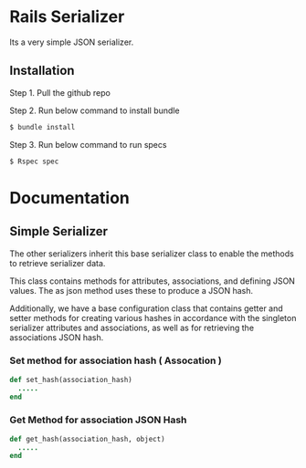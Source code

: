 # Rails Serializer
Its a very simple JSON serializer. 
## Installation
Step 1. Pull the github repo

Step 2. Run below command to install bundle
```bash
$ bundle install
```
Step 3. Run below command to run specs
```bash
$ Rspec spec
```

# Documentation

## Simple Serializer
The other serializers inherit this base serializer class to enable the methods to retrieve serializer data.

This class contains methods for attributes, associations, and defining JSON values. The as json method uses these to produce a JSON hash.

Additionally, we have a base configuration class that contains getter and setter methods for creating various hashes in accordance with the singleton serializer attributes and associations, as well as for retrieving the associations JSON hash.

### Set method for association hash ( Assocation )

```ruby
def set_hash(association_hash) 
  .....
end
```
### Get Method for association JSON Hash
```ruby
def get_hash(association_hash, object)
  .....
end
```

